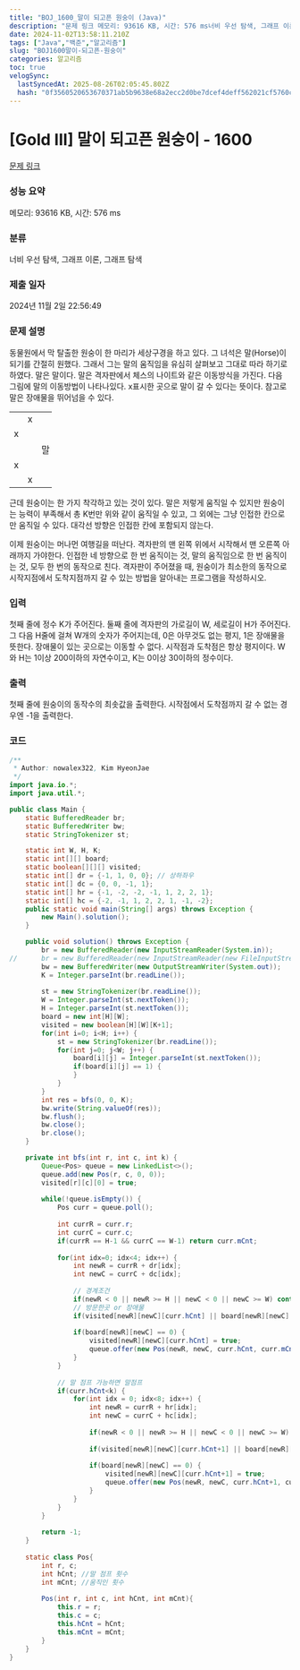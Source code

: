 ```yaml
---
title: "BOJ_1600_말이 되고픈 원숭이 (Java)"
description: "문제 링크 메모리: 93616 KB, 시간: 576 ms너비 우선 탐색, 그래프 이론, 그래프 탐색2024년 11월 2일 22:56:49"
date: 2024-11-02T13:58:11.210Z
tags: ["Java","백준","알고리즘"]
slug: "BOJ1600말이-되고픈-원숭이"
categories: 알고리즘
toc: true
velogSync:
  lastSyncedAt: 2025-08-26T02:05:45.802Z
  hash: "0f3560520653670371ab5b9638e68a2ecc2d0be7dcef4deff562021cf5760c4e"
---
```


# [Gold III] 말이 되고픈 원숭이 - 1600 

[문제 링크](https://www.acmicpc.net/problem/1600) 

### 성능 요약

메모리: 93616 KB, 시간: 576 ms

### 분류

너비 우선 탐색, 그래프 이론, 그래프 탐색

### 제출 일자

2024년 11월 2일 22:56:49

### 문제 설명

<p>동물원에서 막 탈출한 원숭이 한 마리가 세상구경을 하고 있다. 그 녀석은 말(Horse)이 되기를 간절히 원했다. 그래서 그는 말의 움직임을 유심히 살펴보고 그대로 따라 하기로 하였다. 말은 말이다. 말은 격자판에서 체스의 나이트와 같은 이동방식을 가진다. 다음 그림에 말의 이동방법이 나타나있다. x표시한 곳으로 말이 갈 수 있다는 뜻이다. 참고로 말은 장애물을 뛰어넘을 수 있다.</p>

<table class="table table-bordered" style="width: 15%;">
	<tbody>
		<tr>
			<td style="width: 3%; text-align: center;"> </td>
			<td style="width: 3%; text-align: center;">x</td>
			<td style="width: 3%; text-align: center;"> </td>
			<td style="width: 3%; text-align: center;">x</td>
			<td style="width: 3%; text-align: center;"> </td>
		</tr>
		<tr>
			<td style="width: 3%; text-align: center;">x</td>
			<td style="width: 3%; text-align: center;"> </td>
			<td style="width: 3%; text-align: center;"> </td>
			<td style="width: 3%; text-align: center;"> </td>
			<td style="width: 3%; text-align: center;">x</td>
		</tr>
		<tr>
			<td style="width: 3%; text-align: center;"> </td>
			<td style="width: 3%; text-align: center;"> </td>
			<td style="width: 3%; text-align: center;">말</td>
			<td style="width: 3%; text-align: center;"> </td>
			<td style="width: 3%; text-align: center;"> </td>
		</tr>
		<tr>
			<td style="width: 3%; text-align: center;">x</td>
			<td style="width: 3%; text-align: center;"> </td>
			<td style="width: 3%; text-align: center;"> </td>
			<td style="width: 3%; text-align: center;"> </td>
			<td style="width: 3%; text-align: center;">x</td>
		</tr>
		<tr>
			<td style="width: 3%; text-align: center;"> </td>
			<td style="width: 3%; text-align: center;">x</td>
			<td style="width: 3%; text-align: center;"> </td>
			<td style="width: 3%; text-align: center;">x</td>
			<td style="width: 3%;"> </td>
		</tr>
	</tbody>
</table>

<p>근데 원숭이는 한 가지 착각하고 있는 것이 있다. 말은 저렇게 움직일 수 있지만 원숭이는 능력이 부족해서 총 K번만 위와 같이 움직일 수 있고, 그 외에는 그냥 인접한 칸으로만 움직일 수 있다. 대각선 방향은 인접한 칸에 포함되지 않는다.</p>

<p>이제 원숭이는 머나먼 여행길을 떠난다. 격자판의 맨 왼쪽 위에서 시작해서 맨 오른쪽 아래까지 가야한다. 인접한 네 방향으로 한 번 움직이는 것, 말의 움직임으로 한 번 움직이는 것, 모두 한 번의 동작으로 친다. 격자판이 주어졌을 때, 원숭이가 최소한의 동작으로 시작지점에서 도착지점까지 갈 수 있는 방법을 알아내는 프로그램을 작성하시오.</p>

### 입력 

 <p>첫째 줄에 정수 K가 주어진다. 둘째 줄에 격자판의 가로길이 W, 세로길이 H가 주어진다. 그 다음 H줄에 걸쳐 W개의 숫자가 주어지는데, 0은 아무것도 없는 평지, 1은 장애물을 뜻한다. 장애물이 있는 곳으로는 이동할 수 없다. 시작점과 도착점은 항상 평지이다. W와 H는 1이상 200이하의 자연수이고, K는 0이상 30이하의 정수이다.</p>

### 출력 

 <p>첫째 줄에 원숭이의 동작수의 최솟값을 출력한다. 시작점에서 도착점까지 갈 수 없는 경우엔 -1을 출력한다.</p>

### 코드
```java
/**
 * Author: nowalex322, Kim HyeonJae
 */
import java.io.*;
import java.util.*;

public class Main {
	static BufferedReader br;
	static BufferedWriter bw;
	static StringTokenizer st;

	static int W, H, K;
	static int[][] board;
	static boolean[][][] visited;
	static int[] dr = {-1, 1, 0, 0}; // 상하좌우
	static int[] dc = {0, 0, -1, 1};
	static int[] hr = {-1, -2, -2, -1, 1, 2, 2, 1};
	static int[] hc = {-2, -1, 1, 2, 2, 1, -1, -2};
	public static void main(String[] args) throws Exception {
		new Main().solution();
	}

	public void solution() throws Exception {
		br = new BufferedReader(new InputStreamReader(System.in));
//		br = new BufferedReader(new InputStreamReader(new FileInputStream("input.txt")));
		bw = new BufferedWriter(new OutputStreamWriter(System.out));
		K = Integer.parseInt(br.readLine());
		
		st = new StringTokenizer(br.readLine());
		W = Integer.parseInt(st.nextToken());
		H = Integer.parseInt(st.nextToken());
		board = new int[H][W];
		visited = new boolean[H][W][K+1];
		for(int i=0; i<H; i++) {
			st = new StringTokenizer(br.readLine());
			for(int j=0; j<W; j++) {
				board[i][j] = Integer.parseInt(st.nextToken());
				if(board[i][j] == 1) {
				}
			}
		}
		int res = bfs(0, 0, K);
		bw.write(String.valueOf(res));
		bw.flush();
		bw.close();
		br.close();
	}

	private int bfs(int r, int c, int k) {
		Queue<Pos> queue = new LinkedList<>();
		queue.add(new Pos(r, c, 0, 0));
		visited[r][c][0] = true;
		
		while(!queue.isEmpty()) {
			Pos curr = queue.poll();
			
			int currR = curr.r;
			int currC = curr.c;
			if(currR == H-1 && currC == W-1) return curr.mCnt;
			
			for(int idx=0; idx<4; idx++) {
				int newR = currR + dr[idx];
				int newC = currC + dc[idx];
				
				// 경계조건
				if(newR < 0 || newR >= H || newC < 0 || newC >= W) continue;
				// 방문한곳 or 장애물
                if(visited[newR][newC][curr.hCnt] || board[newR][newC] == 1) continue;
				
				if(board[newR][newC] == 0) {
					visited[newR][newC][curr.hCnt] = true;
					queue.offer(new Pos(newR, newC, curr.hCnt, curr.mCnt+1));
				}			
			}
			
			// 말 점프 가능하면 말점프
			if(curr.hCnt<k) {
				for(int idx = 0; idx<8; idx++) {
					int newR = currR + hr[idx];
					int newC = currC + hc[idx];
					
					if(newR < 0 || newR >= H || newC < 0 || newC >= W) continue;
					
                    if(visited[newR][newC][curr.hCnt+1] || board[newR][newC] == 1) continue;
				
					if(board[newR][newC] == 0) {
						visited[newR][newC][curr.hCnt+1] = true;
						queue.offer(new Pos(newR, newC, curr.hCnt+1, curr.mCnt+1));
					}
				}
			}
		}
		
		return -1;
	}
	
	static class Pos{
		int r, c;
		int hCnt; //말 점프 횟수
		int mCnt; //움직인 횟수
		
		Pos(int r, int c, int hCnt, int mCnt){
			this.r = r;
			this.c = c;
			this.hCnt = hCnt;
			this.mCnt = mCnt;
		}
	}
}

```